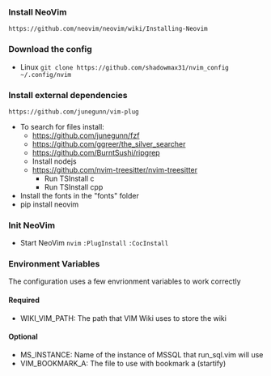 ### Install NeoVim
`https://github.com/neovim/neovim/wiki/Installing-Neovim`

### Download the config
- Linux
`git clone https://github.com/shadowmax31/nvim_config ~/.config/nvim`

### Install external dependencies
`https://github.com/junegunn/vim-plug`

- To search for files install:
  - https://github.com/junegunn/fzf
  - https://github.com/ggreer/the_silver_searcher
  - https://github.com/BurntSushi/ripgrep
  - Install nodejs
  - https://github.com/nvim-treesitter/nvim-treesitter
    - Run TSInstall c
    - Run TSInstall cpp
- Install the fonts in the "fonts" folder
- pip install neovim

### Init NeoVim
- Start NeoVim
`nvim`
`:PlugInstall`
`:CocInstall`

### Environment Variables
The configuration uses a few envrionment variables to work correctly

#### Required
- WIKI_VIM_PATH: The path that VIM Wiki uses to store the wiki 
 

#### Optional
- MS_INSTANCE: Name of the instance of MSSQL that run_sql.vim will use
- VIM_BOOKMARK_A: The file to use with bookmark a (startify)

